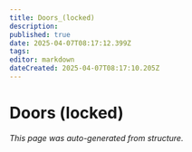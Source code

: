 ```yaml
---
title: Doors_(locked)
description: 
published: true
date: 2025-04-07T08:17:12.399Z
tags: 
editor: markdown
dateCreated: 2025-04-07T08:17:10.205Z
---
```


# Doors (locked)

*This page was auto-generated from structure.*